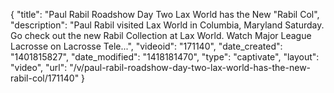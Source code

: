 {
    "title": "Paul Rabil Roadshow Day Two Lax World has the New \"Rabil Col",
    "description": "Paul Rabil visited Lax World in Columbia, Maryland Saturday. Go check out the new Rabil Collection at Lax World. Watch Major League Lacrosse on Lacrosse Tele...",
    "videoid": "171140",
    "date_created": "1401815827",
    "date_modified": "1418181470",
    "type": "captivate",
    "layout": "video",
    "url": "\/v\/paul-rabil-roadshow-day-two-lax-world-has-the-new-rabil-col\/171140"
}